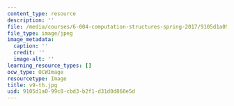 ```yaml
---
content_type: resource
description: ''
file: /media/courses/6-004-computation-structures-spring-2017/9105d1a099c8cbd3b2f1d31d0d868e5d_v9-th.jpg
file_type: image/jpeg
image_metadata:
  caption: ''
  credit: ''
  image-alt: ''
learning_resource_types: []
ocw_type: OCWImage
resourcetype: Image
title: v9-th.jpg
uid: 9105d1a0-99c8-cbd3-b2f1-d31d0d868e5d
---
```

